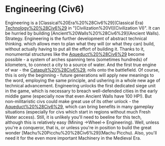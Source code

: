 # Engineering (Civ6)

Engineering is a [Classical%20Era%20%28Civ6%29](Classical Era) [Technology%20%28Civ6%29](technology) in "[Civilization%20VI](Civilization VI)". It can be hurried by building [Ancient%20Walls%20%28Civ6%29](Ancient Walls). 
Strategy.
Engineering is the further development of abstract technical thinking. which allows men to plan what they will (or what they can) build, without actually having to put all the effort of building it. Thanks to it, monumental structures like the [Aqueduct%20%28Civ6%29](Aqueduct) become possible - a system of arches spanning tens (sometimes hundreds) of kilometers, to connect a city to a source of water. And the first true engine of war - the [Catapult%20%28Civ6%29](Catapult), rolls onto the battlefield. 
Of course, this is only the beginning - future generations will apply new meanings to the word, employing the same principle, and ushering in a whole new age of technical advancement. 
Engineering unlocks the first dedicated siege unit in the game, which is necessary to breach well-defended cities in the early middle game (especially now that even Ancient Walls have 100 HP!). But non-militaristic civs could make great use of its other unlock - the [Aqueduct%20%28Civ6%29](Aqueduct), which can bring benefits in many gameplay situations (especially for civs which start in regions without much Fresh Water access). 
Still, it is unlikely you'll need to beeline for this tech, although this is relatively easy (Mining -&gt;Wheel-&gt; Engineering). Well, unless you're a conqueror, that is, or unless you're in position to build the great wonder [Machu%20Picchu%20%28Civ6%29](Machu Picchu). Also, you'll need it for the even more important Machinery in the Medieval Era. 